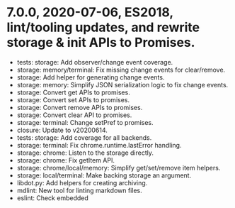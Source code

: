 # 7.0.0, 2020-07-06, ES2018, lint/tooling updates, and rewrite storage & init APIs to Promises.

* tests: storage: Add observer/change event coverage.
* storage: memory/terminal: Fix missing change events for clear/remove.
* storage: Add helper for generating change events.
* storage: memory: Simplify JSON serialization logic to fix change events.
* storage: Convert get APIs to promises.
* storage: Convert set APIs to promises.
* storage: Convert remove APIs to promises.
* storage: Convert clear API to promises.
* storage: terminal: Change setPref to promises.
* closure: Update to v20200614.
* tests: storage: Add coverage for all backends.
* storage: terminal: Fix chrome.runtime.lastError handling.
* storage: chrome: Listen to the storage directly.
* storage: chrome: Fix getItem API.
* storage: chrome/local/memory: Simplify get/set/remove item helpers.
* storage: local/terminal: Make backing storage an argument.
* libdot.py: Add helpers for creating archiving.
* mdlint: New tool for linting markdown files.
* eslint: Check embedded <script> content.
* npm: Refresh tool versions.
* lib.init: Rewrite from callbacks to promises.
* storage: terminal: Pull init out of constructor.
* i18n: Change getAcceptLanguages from callbacks to promises.
* Make ES2018 requirement official.
* fs: Drop unused log & err helpers.
* lint: Run whitespace checks on svg/xml files.
* pylint: Do not crash on missing files.
* gitignore: Split bin/ out.
* externs: Switch to generated terminalPrivate externs.
* lint: Add shortcuts to narrow down selection.
* lint: Also lint the top level files.
* lint: Make unlinted files into warnings.
* cpplint: Promote from ssh_client.
* imgcrush: Update to latest version.
* libdot.py: fetch: Add base64 support.
* libdot.py: fetch_data: New helper for fetching data directly.
* lint/pylint: Pull dynamic logic out of kokoro.
* link: Add --version to show all tools we use.
* lint: Do not try to lint .patch files.
* lint: Add basic html & text file checks.
* lint: Change default behavior to look at all files.
* closure-compiler: Merge with dedicated tool.
* eslint: Split out into dedicated tool.
* npm: Rework how we invoke node programs.
* libdot.py: run: Extend API for nicer logging.
* node: Fix Windows syncing.
* pylint: Refactor to use new tool guidelines.
* docs: Add guidelines for tools.
* lint: Filter out generated paths from Gerrit comments.
* imgcrush: Rewrite using pathlib.
* libdot.py: Convert constants to pathlib.Path.
* wcwidth: Add logic to automate downloading.
* wcwidth: Rewrite using pathlib.
* wcwidth: Update to Unicode 13.0.0 release.
* get_relative_path: Drop unused helper.
* externs: Force ordering of modules.
* lint: closure: Sort externs paths.
* fetch: Add a 5 min timeout.
* load_tests: Pass through mocha --reporter setting.
* closure-compiler: Pull Chrome externs from upstream.
* externs: browser/chrome: Drop custom Chrome externs.
* eslint: Enable no-multi-spacesfix checks.
* pylint: Handle newer systems w/out pylint3.
* storage: chrome: Fix JSDoc event type annotations.

# 6.0.0, 2020-04-29, Tons of linting cleanups.

* externs: Add/fix more APIs.
* closure: Update to latest v20200406.
* lit-element: Update to 2.3.1 to get live().
* closure: Update to v20200204.
* closure: Update to v20191027.
* jsdoc: Improve type information.
* chromeSupported: Fix return value.
* intl-segmenter: Clean up code a bit.
* colors: Fix implicit string->number coercion.
* preference_manager_tests: Workaround bad closure externs.
* polyfill: Drop Object.{values,enries}.
* externs: Avoid "const".
* i18n: Fallback to language if locale is not found.
* eslint: Enable no-throw-literal check.
* lint: Add missing dangling commas.
* eslint: Enable no-empty check.
* eslint: Enable prefer-rest-params check.
* mocha: Upgrade to v7.
* eslint: Enable no-var & prefer-const checks.
* node: Update to 12.14.1.
* closure: Update to v20190929.
* eslint: Disable l/I variable usage by default.
* lint: Convert var to let/const.
* fetch: Retry on connection failures.
* eslint: Enable arrow-parens checks.
* eslint: Enable one-var-declaration-per-line checks.
* eslint: Enable comma-dangle checks.
* eslint: Enable space-infix-ops checks.
* eslint: Enable comma-spacing checks.
* colors: hslx/hsla: New helpers.
* eslint: Enable no-useless-escape checks.
* lint: Clean up remaining opt_ usage.
* lint: Add missing braces everywhere per our style guide.
* wcwidth: Reformat range code style.
* MessageManager: Normalize message ids to uppercase.
* colors: luminance/contrastRatio: New helpers.

# 5.0.0, 2020-04-05, Unicode 13.0.0 update, and minor tooling improvements.

* wcwidth: Update to Unicode 13.0.0 release.
* colors: arrayToRGBA: Return rgb() when there's no alpha.
* i18n: Better resolve translations.
* minify-translations: Rename for reuse.
* bin: Improve timezone logging info.
* headless-chrome: Move unique logic out of common module.
* bin: Require Python 3.6+.
* colors: Add HSL helpers.
* MessageManager: Lookup en directly rather than en_US for messages.
* externs: bigint/chai: Add more prototypes.
* bin: Use UTF-8 encoding in more places.
* pylint: Include custom env for comments too.
* externs: browser: Add more prototypes.
* bin: Use sort_keys=True when dumping json.
* bin: unpack: Enable symlinks under Windows.
* bin: Use os.pathsep for portability.
* node: Add Windows support.
* eslint: Enable single quote checking.

# 4.0.0, 2019-11-28, Tons of tooling improvements & linting cleanups.

* bin: Log when/where we have an unpack cache hit.
* storage: Add terminal private storage.
* colors: Support hsla? css strings.
* colors: Convert transparent hex values to rgba and vice versa.
* bin: Drop mkzip & shell scripts.
* minify-translations: Add a --glob option.
* fs: Replace libdot.fs.FileReader with Blob.arrayBuffer/text.
* lint: Support skip-mkdeps flag.
* bin: Unify argument parsing & log setup in tools.
* lib: Remove lib.waitUntil API.
* PreferenceManager: Remove removeObserver API.
* lint: Add support for eslint --fix.
* eslint: Set max-len 80.
* bin: unpack: Fix portability issues for Windows.
* js: Rewrite code for jsdoc usage to avoid opt_ prefix.
* npm/eslint: Enable jsdoc plugin & tag naming.
* bin: logging: use colors with warning/error messages.
* lint: Fill out all gerrit comments fields.
* lint: Support generating deps before linting.
* pylint: Support kokoro gerrit format.
* mkdist: New helper for building our release.
* lint: Add third_party js files to default set.
* js: Clean up jsdoc more.
* externs: js compilation.
* bin: fetch: Fix portability issues for Windows.
* event: Rework to remove unused APIs.
* lint: Support kokoro gerrit format for closure.
* lib.PreferenceManager: Extract addObserver to a public function.
* fs: Migrate lib.fs.getOrCreateDirectory to Promises.
* fs: Migrate lib.fs.overwriteFile to Promises.
* fs: Migrate getOrCreateFile to Promises.
* lint: Improve gerrit comments output.
* fs: Migrate readFile to Promises.
* storage: Create common interface.
* bin: Dump stdout/stderr when commands fail.
* tests: Drop support for node testing.
* externs: Add APIs for closure.
* js: Clean up closure compilation.
* lib: Add lib.assert and lib.notNull to help JS compilation and tests.
* lint: Fix default filter.
* lint: Support kokoro gerrit format for eslint.
* lint: Fix chdir logic with default paths.
* lint: Have all packages specify closure args.
* pylint: Clean up various pylint issues in the code base.
* node: Rework code sharing.
* load_tests: Rework code sharing.
* concat: Rework code sharing.
* lint: Unify lint helper program.
* bin: Add machinery for importing our python programs.
* lib.MessageManager: Add Crlf mangling, internalize some members, and switch
  to Promise based API.
* eslint: Turn on more rules.
* js: Fix lint and closure-compile errors.
* bin: Drop Python 3.4 workaround.
* closure-compiler: New tool wrapper.

# 3.0.0, 2019-08-06, Few API improvements, and lots of test suite improvements.

* punycode: Drop our local copy & get from npm.
* load_tests: Tear down server on failures.
* load_tests: Add a --no-sandbox flag.
* load_tests: Move node tests out of package.json.
* libdot: Require Python 3.5+ in tooling.
* load_tests: Leverage mocha-headless-chrome for headless/CI.
* load_tests: Refactor mkdeps call.
* node_modules_create_bundle: Handle interrupted runs.
* fs: Add openFile helper.
* fs: readFile: Convert to Promises.
* load_tests: Support auto launching local node web server.
* f: getWhitespace: Drop helper for ES6 String.repeat.
* load_tests: Require node/npm (for chai/mocha).
* fetch: Leverage $DISTDIR cache.
* npm: Refresh bundled packages.
* pylint: Add libdot to search path.
* concat: Rework to support importing.

# 2.0.0, 2019-06-17, Significant API overhaul.

* load_tests: use DISPLAY=:0.
* lint: Rewrite helper in python.
* node/npm: Rewrite helpers in python.
* libdot.py: Hoist python helpers out of ssh_client.
* Update node to 10.15.3 & add update helper script.
* Add a python download helper.
* load_tests: Convert to python.
* concat: Replace arbitrary shell scripts with explicit commands.
* Start proper package.json packaging for npm.
* tests: Get them working under node.
* concat: Explicitly set file encoding to UTF-8.
* test_manager: Punt unused framework (for mocha).
* concat: Improve plain text resources.
* wcwidth: Update to Unicode 12.1.0 release.
* Update http:// to https:// URIs everywhere.
* tests: drop --allow-file-access-from-files.
* Add polyfill for Intl.Segmenter for breaking up Unicode graphemes.
* test: Support async preambles.
* Drop lib.f.Sequence APIs.
* test: Rework to catch early errors.
* fs: Convert lib.fs.readDirectory to Promises.
* array: Drop unused custom uint32 helpers.
* Drop lib.f.parseQuery for URLSearchParams.
* minify-translations: Sanity check placeholders.
* concat: Preserve whitespace in lines.
* tests: Drop setDefaults usage.
* mkzip: Also include css from third_party.
* Convert test suite to mocha.
* tests: Call chai asserts directly.
* Improve lib.f.openWindow tests.
* tests: Switch core to chai for asserts.
* npm: Add more test/dev packages (chai/mocha/jsdom).
* tests: Fix assert identity tests.
* colors: Clean up crackRGB return.
* Drop lib.f.alarm APIs.
* Drop lib.rtdep APIs.
* Drop lib.utf8 legacy APIs for Text{De,En}coder.
* tests: Allow tests to be selected via the URI.
* tests: Allow pass to not throw.
* Switch to ES6 Symbol.
* Import Text{De,En}coder polyfills.
* codec: Add performance notes wrt String.fromCharCode.apply.
* Add utf8 decoder tests.

# 1.26, 2019-01-19, openWindow & new codec helpers.

* test: Support comparing ArrayBuffer.
* concat: Fix date/version parsing again.
* minify-translations: Force utf-8 with messages.json.
* fs: Add a Promise wrapper for the FileReader API.
* codec: Allow stringToCodeUnitArray to create typed arrays.
* Speed up codec helpers.
* codec: New module for binary/UTF8/UTF16 helpers.
* tests: Switch to a dark theme.
* Add a lib.f.openWindow helper for noopener.

# 1.25, 2018-12-02, Minor improvements.

* prefs: Fix handling of null defaults.
* assertEQ: Handle typed arrays too.
* concat: Fix date/version swap.
* polyfill: Add Promise.finally.
* prefs: Coalesce writes when importing json files.
* pylint: Set 80 col limits.

# 1.24, 2018-10-24, Tool improvements for supporting nightly builds.

* concat: specify subprocess args
* concat: merge redundant strict directives
* mkzip: drop unused promote_version flag
* mkzip: add support for adding/removing version timestamps
* mkzip: add flag to disable plugin/manifest rewrite
* mkzip: improve manifest handling

# 1.23, 2018-08-29, Build improvements, i18n helpers, and npm support.

* mkzip: trim empty directories.
* build: push shflags usage to leaf scripts.
* readlink: convert to python.
* get_relative_path: convert to python.
* pylint: new helper.
* concat: convert to a python script.
* build: start a common libdot.py module.
* build: disable node download logic for crosh builds for now.
* build: add support for using npm in builds.
* stack: rewrite and add tests.
* MessageManager: prefer browser translations over local ones.
* i18n: move getMessage helper here.
* i18n: move replaceReferences helper here.
* i18n: start a new file to hold i18n/l10n related funcs.
* plugin-to-platform-specific: delete unused vars.

# 1.22, 2018-06-20, Unicode 11.0.0 updates and new helpers.

* Start a dedicated README file.
* lint: Add some linting script helpers.
* concat: Improve handling of escapes with string embedding.
* lib.f.lastError: New helper.
* readlink: Fix python-3 print func handling.
* lib.CredentialCache: New cache helper.
* wcwidth: Update lookup tables to Unicode 11.0.0.
* imgcrush: New helper script for crushing images.
* mkzip: Automatically minimize translations.

# 1.21, 2018-01-05, Minor fixes.

* Fix storage write callbacks with shallow prefs.
* Add helper script for filtering NaCl plugins for distribution.
* Set charset=utf-8 in html files.

# 1.20, 2017-12-13, Features & fixes.

* refactor ranges.py for better modularity
* add sanity check for empty test selection
* parseQuery: support arrays
* run replacements on default messages too
* fix loadMessages callback
* add a lib.f.getOs helper
* add a lib.f.getChromeMilestone helper

# 1.19, 2017-10-16, Bug fixes.

* Fix message lookup on non-Chrome browsers.
* Retry storage write failures like exceeding bandwidth quotas.

# 1.18, 2017-09-12, Unicode 10.0.0 updates.

* Add Object.values and Object.entries polyfills.
* wcwidth: Merge duplicate binary search funcs.
* wcwidth: Move east asian chars into a lookup table.
* wcwidth: Update lookup tables to Unicode 10.0.0.

# 1.17, 2017-09-01, Unicode fixes and array helpers.

* Start a lib.array API for low level array/bit operations.
* Tidy up code a bit to please linters.
* lib.wc.substr now includes leading combining characters.
* lib.wc.substr fix handling of surrogate pairs.
* Use arrow functions instead of "self" references.

# 1.16, 2017-08-16, Improve Unicode handling.

* lib.TestManager.Log completely rewritten for better capturing & use.
* Add a bin/load_tests.sh helper for quickly launching the tests.
* New lib.f.randomInt helper for integer ranges.
* lib.wc.substr now includes trailing combining characters.

# 1.15, 2017-06-29, Standards improvements.

* Drop old String.prototype.codePointAt polyfill.
* Drop lib.f.{l,r}pad in favor of String.pad{Start,End}.
  API breakage warning: Users of these funcs will need to update to use the
  new funcs, and include the new libdot polyfill library.

# 1.14, 2017-05-30, Standards cleanup.

* Add a lib.f.createEnum helper (largely for linting purposes).
* Move from non-standard __proto__ to standard Object.create/prototype.

# 1.13, 2017-05-18, IDN support.

* Relocate wcwidth module to third_party/ to follow Google practices.
* Integrate punycode.js for IDN support.
* Add MessageManager tests!
* Allow i18n attributes to re-use themselves.
* Use ES6 String.repeat & startsWith & endsWith helpers.
* Add a lib.f.rpad helper for right padding strings.

# 1.12, 2017-05-03, Window pref sharing fix.

* Fix notification of other windows when preferences are reset.
* Allow mkzip to do channel & version promotion independently.
* Update the test UI by showing progress in the title bar.

# 1.11, 2017-04-17, Test improvements.

* Added a bunch more tests, and improve the UI.
* Added support for legacy X11 RGB color encoding (#rrrrggggbbbb).

# 1.10, 2017-03-01, Overdue release.

* Since Chrome 53, the FileError interface has been removed.
  All FS functions work with DOMError objects now.
* Fix lib.colors.hexToRGB handling of FF fields.
* Add Strings.prototype.codePointAt polyfill.
* Improve surrogate pairs handling in lib.wc.strWidth.
* Fix lib.colors.mix return value.
* Fix lib.colors.rgbToHex handling of red values below 16.
* Add lib.f.smartFloorDivide helper.
* Update lib.f.getURL with newer Chrome versions.
* Fix lib.rtdep behavior under Safari.
* Add support for East Asian Ambiguous characters in lib.wc.

# 1.9, 2014-05-27, Add "@eval" directive to bin/concat.sh

* Add an "@eval" directive which evaluates its operand with bash's eval
  builtin, and appends the result to the concat output.

# 1.8, 2014-04-05, Remove option parameter from result.pass()

* lib.TestManager.Result.prototype.pass took an optional parameter, a message
  to log, which was never used, and made it awkward to use
  result.pass.bind(result) as the value of an onSuccess callback, since any
  parameter passed to the callback would show up in the test log.

# 1.7, 2014-04-28, Firefox compatibility

* Fix if `(chrome...)` tests to be `if (window.chrome...)`.
* Fix TextComplete exception detection.

# 1.6, 2014-02-24, lib.PreferenceManager fixes.

* diff() and onStorageChanged had issues dealing with boolean prefs
  and the change-to-default-value case.  The upshot was that
  set(name, true/false/DEFAULT_VALUE) caused the notifyChange to be called
  twice.

# 1.5, 2014-01-09, Switch from BlobBuilder to Blob constructor.

* BlobBuilder has been deprecated.  Switch over to the blob constructor instead.

# 1.4, 2013-07-17, Add test harness.

* Add lib_test.html test harness.
* Modify shell scripts to work on BSD.

# 1.3, 2013-04-30, Fix concat.sh append_string

* Fix append_string to work with multi-line strings.

# 1.2, 2013-04-02, Add export/import methods to lib.PreferenceManager.

* Add lib.PreferenceManager..exportAsJson/importFromJson methods to facilitate
  backup or migration of preferences.

# 1.1, 2013-03-14, Grab bag of changes.

* Initial add of libdot changelog.
* Fix file selection in libdot/bin/mkzip.sh.  rsync selection wasn't working
  properly and I couldn't figure out how to fix it.  Instead, we build a file
  list using patterns passed to the `find` utility, and feed the resulting
  list to rsync.
* Move echo_changelog function from hterm/bin into libdot/bin/common.sh so that
  any concat script has access to it.
* Remove base64 magic from bin/concat.sh, since bash can't handle the binary
  data properly anyway.  Concat files need to manually encode to base64 when
  appropriate.
* Switch concat.sh line wrapping to awk, since the bash implementation was
  super slow.
* Allow line continuations with trailing "\" character in concat files.
* Echo a bell character after rerunning "concat --forever" to indicate that
  the concat is done.
* lib.PreferenceManager..set() - Re-add the notifyChange_() call.
* lib.PreferenceManager..onStorageChange_() - Fixed.
